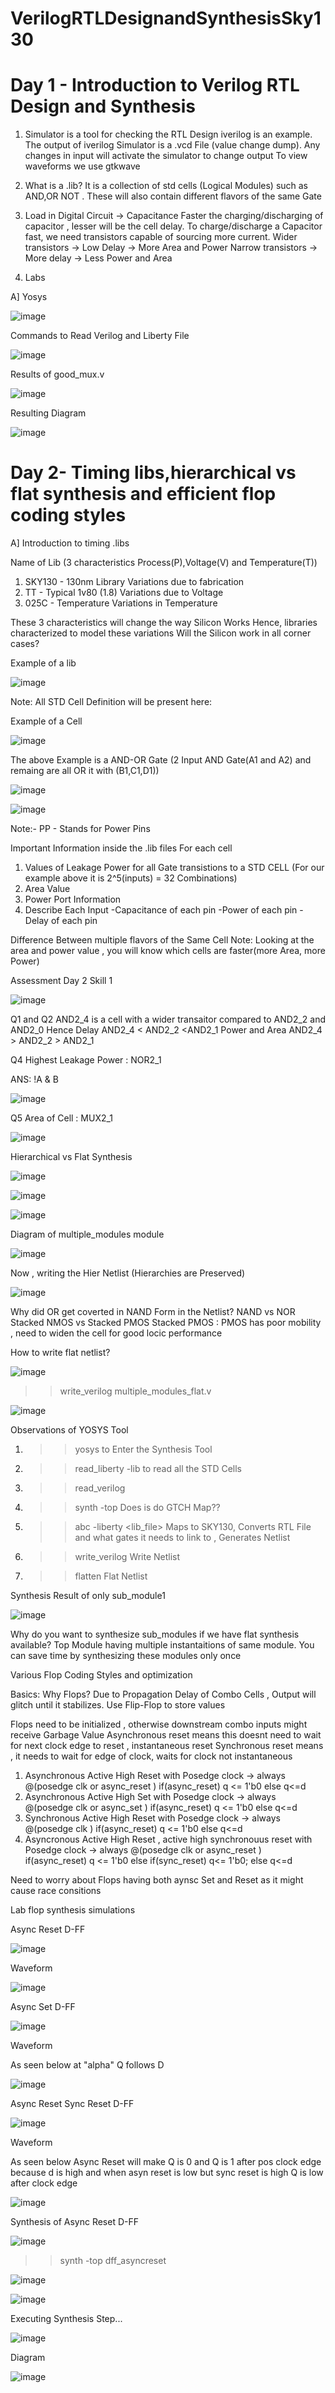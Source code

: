 # VerilogRTLDesignandSynthesisSky130

# Day 1 - Introduction to Verilog RTL Design and Synthesis

1. Simulator is a tool for checking the RTL Design
iverilog is an example.
The output of iverilog Simulator is a .vcd File (value change dump).
Any changes in input will activate the simulator to change output
To view waveforms we use gtkwave

2. What is a .lib?
It is a collection of std cells (Logical Modules) such as AND,OR NOT . These will also contain different flavors of the same Gate

3. Load in Digital Circuit -> Capacitance 
Faster the charging/discharging of capacitor , lesser will be the cell delay.
To charge/discharge a Capacitor fast, we need transistors capable of sourcing more current.
Wider transistors -> Low Delay -> More Area and Power
Narrow transistors -> More delay -> Less Power and Area

4. Labs

A] Yosys

![image](https://user-images.githubusercontent.com/75453542/119771572-c6746c80-be72-11eb-9949-bafe902cd37a.png)

Commands to Read Verilog and Liberty File

![image](https://user-images.githubusercontent.com/75453542/119771616-d7bd7900-be72-11eb-9a3f-c980821ef107.png)

Results of good_mux.v

![image](https://user-images.githubusercontent.com/75453542/119771667-e7d55880-be72-11eb-83dc-56119d084769.png)

Resulting Diagram

![image](https://user-images.githubusercontent.com/75453542/119771691-ef94fd00-be72-11eb-9905-c3edf4b20a27.png)


# Day 2- Timing libs,hierarchical vs flat synthesis and efficient flop coding styles

A] Introduction to timing .libs

Name of Lib (3 characteristics Process(P),Voltage(V) and Temperature(T))
1. SKY130 - 130nm Library 
Variations due to fabrication
2. TT - Typical 
1v80 (1.8)
Variations due to Voltage
3. 025C - Temperature
Variations in Temperature

These 3 characteristics will change the way Silicon Works
Hence, libraries characterized to model these variations
Will the Silicon work in all corner cases?

Example of a lib

![image](https://user-images.githubusercontent.com/75453542/119772849-aa71ca80-be74-11eb-8d77-fbcaa1e44232.png)

Note: All STD Cell Definition will be present here:

Example of a Cell

![image](https://user-images.githubusercontent.com/75453542/119773400-7054f880-be75-11eb-9a18-138b2be6420d.png)

The above Example is a AND-OR Gate (2 Input AND Gate(A1 and A2) and remaing are all OR it with (B1,C1,D1))

![image](https://user-images.githubusercontent.com/75453542/119773980-4f40d780-be76-11eb-96ce-6000b68e5b9a.png)

![image](https://user-images.githubusercontent.com/75453542/119773938-3cc69e00-be76-11eb-9cac-bddc87aba5e2.png)

Note:- PP - Stands for Power Pins

Important Information inside the .lib files
For each cell 
1) Values of Leakage Power for all Gate transistions to a STD CELL (For our example above it is 2^5(inputs) = 32 Combinations)
2) Area Value
3) Power Port Information
4) Describe Each Input 
-Capacitance of each pin 
-Power of each pin
-Delay of each pin

Difference Between multiple flavors of the Same Cell
Note: Looking at the area and power value , you will know which cells are faster(more Area, more Power)

Assessment Day 2 Skill 1

![image](https://user-images.githubusercontent.com/75453542/120015630-65df4f80-bf98-11eb-9adb-f6517393f5db.png)

Q1 and Q2
AND2_4 is a cell with a wider transaitor compared to AND2_2 and AND2_0
Hence
Delay AND2_4 < AND2_2 <AND2_1
Power and Area AND2_4 > AND2_2 > AND2_1

Q4 Highest Leakage Power : NOR2_1

ANS: !A & B

![image](https://user-images.githubusercontent.com/75453542/120015504-3f211900-bf98-11eb-9b1a-9d6f4cd4a33f.png)

Q5 Area of Cell : MUX2_1

![image](https://user-images.githubusercontent.com/75453542/120015414-29135880-bf98-11eb-9b35-1ddbd564a530.png)

Hierarchical vs Flat Synthesis

![image](https://user-images.githubusercontent.com/75453542/120016571-9f648a80-bf99-11eb-804f-e873e40c0f12.png)

![image](https://user-images.githubusercontent.com/75453542/120016721-c6bb5780-bf99-11eb-8e07-93e2ba79bb8a.png)

![image](https://user-images.githubusercontent.com/75453542/120016924-113cd400-bf9a-11eb-8876-3b78c629b614.png)

Diagram of multiple_modules module

![image](https://user-images.githubusercontent.com/75453542/120017086-4a754400-bf9a-11eb-927a-7687097b88d4.png)

Now , writing the Hier Netlist (Hierarchies are Preserved)

![image](https://user-images.githubusercontent.com/75453542/120018303-d20f8280-bf9b-11eb-860a-eebc4bb9f178.png)

Why did OR get coverted in NAND Form in the Netlist?
 NAND vs NOR 
 Stacked NMOS vs Stacked PMOS
 Stacked PMOS : PMOS has poor mobility , need to widen the cell for good locic performance
 
 How to write flat netlist?
 
 ![image](https://user-images.githubusercontent.com/75453542/120019769-b1482c80-bf9d-11eb-8c29-cc5b022cd0d4.png)

 >> write_verilog multiple_modules_flat.v 

![image](https://user-images.githubusercontent.com/75453542/120020486-a17d1800-bf9e-11eb-8639-976a37b5419c.png)


Observations of YOSYS Tool
1. >>yosys to Enter the Synthesis Tool
2. >>read_liberty -lib <lib file> to read all the STD Cells
3. >>read_verilog <module>
4. >>synth -top <module name> Does is do GTCH Map??
5. >>abc -liberty <lib_file> Maps to SKY130, Converts RTL File and what gates it needs to link to  , Generates Netlist
6. >>write_verilog Write Netlist
7. >>flatten Flat Netlist

 Synthesis Result of only sub_module1
 
 ![image](https://user-images.githubusercontent.com/75453542/120021024-5fa0a180-bf9f-11eb-89fe-91a9b98a8293.png)
 
 Why do you want to synthesize sub_modules if we have flat synthesis available?
 Top Module having multiple instantaitions of same module. You can save time by synthesizing these modules only once
 
Various Flop Coding Styles and optimization
 
 Basics: Why Flops?
 Due to Propagation Delay of Combo Cells , Output will glitch until it stabilizes.
 Use Flip-Flop to store values
 
 Flops need to be initialized , otherwise downstream combo inputs might receive Garbage Value
 Asynchronous reset means this doesnt need to wait for next clock edge to reset , instantaneous reset
 Synchronous reset means , it needs to wait for edge of clock, waits for clock not instantaneous
1. Asynchronous Active High Reset with Posedge clock -> always @(posedge clk or async_reset ) if(async_reset) q <= 1'b0 else q<=d
2. Asynchronous Active High Set with Posedge clock -> always @(posedge clk or async_set ) if(async_reset) q <= 1'b0 else q<=d
3. Synchronous Active High Reset with Posedge clock -> always @(posedge clk  ) if(async_reset) q <= 1'b0 else q<=d
4. Asyncronous Active High Reset , active high synchronouus reset with Posedge clock -> always @(posedge clk or async_reset ) if(async_reset) q <= 1'b0 else if(sync_reset) q<= 1'b0; else q<=d

Need to worry about Flops having both aynsc Set and Reset as it might cause race consitions

Lab flop synthesis simulations 

Async Reset D-FF

![image](https://user-images.githubusercontent.com/75453542/120026247-a80f8d80-bfa6-11eb-9a3f-5a7f405357cc.png)

Waveform

![image](https://user-images.githubusercontent.com/75453542/120026449-f1f87380-bfa6-11eb-9ada-7c53cb1e4e3f.png)

Async Set D-FF

![image](https://user-images.githubusercontent.com/75453542/120026870-8fec3e00-bfa7-11eb-83ef-ccf7e444391b.png)

Waveform

As seen below at "alpha" Q follows D

![image](https://user-images.githubusercontent.com/75453542/120027544-59fb8980-bfa8-11eb-82af-b41962e50f06.png)

Async Reset Sync Reset D-FF

![image](https://user-images.githubusercontent.com/75453542/120028586-b7dca100-bfa9-11eb-9deb-4416dd651ac9.png)

Waveform

As seen below Async Reset will make Q is 0 and Q is 1 after pos clock edge because d is high and when asyn reset is low but sync reset is high Q is low after clock edge

![image](https://user-images.githubusercontent.com/75453542/120028749-f4a89800-bfa9-11eb-80de-2de189382c6c.png)

Synthesis of Async Reset D-FF

![image](https://user-images.githubusercontent.com/75453542/120029341-d3947700-bfaa-11eb-9a5e-9d20e2518287.png)

>>synth -top dff_asyncreset

![image](https://user-images.githubusercontent.com/75453542/120029415-e9a23780-bfaa-11eb-9198-3d87b36ccc66.png)
 
 ![image](https://user-images.githubusercontent.com/75453542/120029501-0c345080-bfab-11eb-802a-d3a4e19662ae.png)
 
 Executing Synthesis Step...
 
 ![image](https://user-images.githubusercontent.com/75453542/120029619-31c15a00-bfab-11eb-8c22-0aaae8e5ff4e.png)

 Diagram
 
![image](https://user-images.githubusercontent.com/75453542/120029717-53224600-bfab-11eb-90ae-0b157f2e0bba.png)





